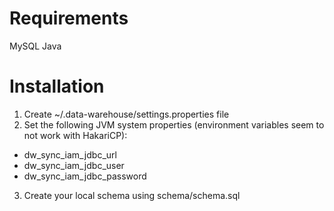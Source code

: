# Requirements
MySQL
Java

# Installation
1. Create ~/.data-warehouse/settings.properties file
2. Set the following JVM system properties (environment variables seem to not work with HakariCP):
 * dw_sync_iam_jdbc_url
 * dw_sync_iam_jdbc_user
 * dw_sync_iam_jdbc_password
3. Create your local schema using schema/schema.sql
